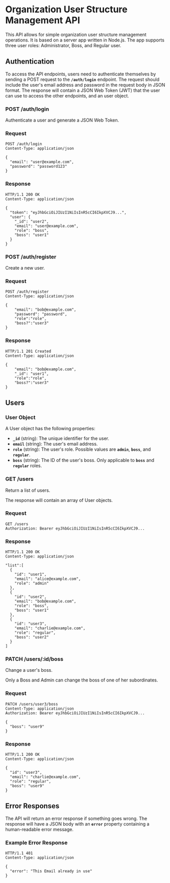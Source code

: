 # Organization User Structure Management API

This API allows for simple organization user structure management operations. It is based on a server app written in Node.js. The app supports three user roles: Administrator, Boss, and Regular user.

## **Authentication**

To access the API endpoints, users need to authenticate themselves by sending a POST request to the **`/auth/login`** endpoint. The request should include the user's email address and password in the request body in JSON format. The response will contain a JSON Web Token (JWT) that the user can use to access the other endpoints, and an user object.

### **POST /auth/login**

Authenticate a user and generate a JSON Web Token.

### Request

```
POST /auth/login
Content-Type: application/json

{
  "email": "user@example.com",
  "password": "password123"
}
```

### Response

```
HTTP/1.1 200 OK
Content-Type: application/json

{
  "token": "eyJhbGciOiJIUzI1NiIsInR5cCI6IkpXVCJ9...",
  "user": {
    "_id": "user2",
    "email": "user@example.com",
    "role": "boss",
    "boss": "user1"
  }
}
```

### **POST /auth/register**

Create a new user.

### Request

```
POST /auth/register
Content-Type: application/json

{
    "email": "bob@example.com",
    "password": "password",
    "role":"role",
    "boss?":"user3"
}
```

### Response

```
HTTP/1.1 201 Created
Content-Type: application/json

{
    "email": "bob@example.com",
    "_id": "user1",
    "role":"role",
    "boss?":"user3"
}
```

## **Users**

### **User Object**

A User object has the following properties:

- **`_id`** (string): The unique identifier for the user.
- **`email`** (string): The user's email address.
- **`role`** (string): The user's role. Possible values are **`admin`**, **`boss`**, and **`regular`**.
- **`boss`** (string): The ID of the user's boss. Only applicable to **`boss`** and **`regular`** roles.

### **GET /users**

Return a list of users.

The response will contain an array of User objects.

### Request

```
GET /users
Authorization: Bearer eyJhbGciOiJIUzI1NiIsInR5cCI6IkpXVCJ9...
```

### Response

```
HTTP/1.1 200 OK
Content-Type: application/json

"list":[
  {
    "id": "user1",
    "email": "alice@example.com",
    "role": "admin"
  },
  {
    "id": "user2",
    "email": "bob@example.com",
    "role": "boss",
    "boss": "user1"
  },
  {
    "id": "user3",
    "email": "charlie@example.com",
    "role": "regular",
    "boss": "user2"
  }
]

```

### **PATCH /users/:id/boss**

Change a user's boss.

Only a Boss and Admin can change the boss of one of her subordinates.

### Request

```
PATCH /users/user3/boss
Content-Type: application/json
Authorization: Bearer eyJhbGciOiJIUzI1NiIsInR5cCI6IkpXVCJ9...

{
  "boss": "user9"
}

```

### Response

```
HTTP/1.1 200 OK
Content-Type: application/json

{
  "id": "user3",
  "email": "charlie@example.com",
  "role": "regular",
  "boss": "user9"
}

```

## **Error Responses**

The API will return an error response if something goes wrong. The response will have a JSON body with an **`error`** property containing a human-readable error message.

### **Example Error Response**

```
HTTP/1.1 401
Content-Type: application/json

{
  "error": "This Email already in use"
}

```
